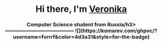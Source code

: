 <h1 align="center">Hi there, I'm <a href="https://github.com/fvrrrf" target="_blank">Veronika</a> 
<h3 align="center">Computer Science student from Russia/h3>
═══════════════════
![](https://komarev.com/ghpvc/?username=fvrrrf&color=4d3a31&style=for-the-badge)
